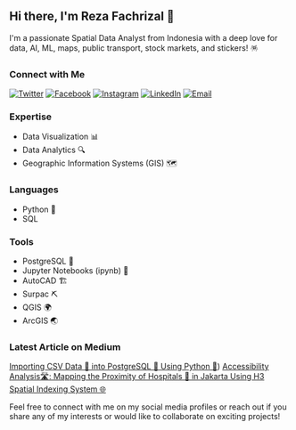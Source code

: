 ## Hi there, I'm Reza Fachrizal 👋

I'm a passionate Spatial Data Analyst from Indonesia with a deep love for data, AI, ML, maps, public transport, stock markets, and stickers! 🪅

### Connect with Me
[![Twitter](https://img.shields.io/twitter/follow/yourhandle?style=social)](https://twitter.com/xxfachrizal)
[![Facebook](https://img.shields.io/badge/Facebook-blue)](https://www.facebook.com/profile.php?id=61550052845991)
[![Instagram](https://img.shields.io/badge/Instagram-red)](https://www.instagram.com/fachrezal/)
[![LinkedIn](https://img.shields.io/badge/LinkedIn-blue)](https://www.linkedin.com/in/rfachrizal/)
[![Email](https://img.shields.io/badge/Email-%20your.email@example.com-%23D14836?style=flat&logo=gmail&logoColor=white)](rfachrizal@hotmail.com)

### Expertise
- Data Visualization 📊
- Data Analytics 🔍
- Geographic Information Systems (GIS) 🗺️

### Languages
- Python 🐍
- SQL

### Tools
- PostgreSQL 🐘
- Jupyter Notebooks (ipynb) 📓
- AutoCAD 🏗️
- Surpac ⛏️
- QGIS 🌍
- ArcGIS 🌏

### Latest Article on Medium
[Importing CSV Data 📄 into PostgreSQL 🐘 Using Python 🐍](https://medium.com/@rfachrizal/importing-csv-data-into-postgresql-using-python-aee6b5b11816))
[Accessibility Analysis🛣️: Mapping the Proximity of Hospitals 🏥 in Jakarta Using H3 Spatial Indexing System 🌐](https://medium.com/@rfachrizal/accessibility-analysis-mapping-the-proximity-of-hospitals-in-jakarta-using-qneat3-and-python-4463918fcbf9)

Feel free to connect with me on my social media profiles or reach out if you share any of my interests or would like to collaborate on exciting projects!
